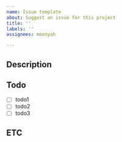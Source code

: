 ```yaml
---
name: Issue template
about: Suggest an issue for this project
title: ''
labels: ''
assignees: moonyah

---
```


## Description

<!-- 작업 내용 설명 -->

## Todo
- [ ] todo1
- [ ] todo2
- [ ] todo3 

## ETC

<!-- 기타 사항 및 주의할 점 -->
